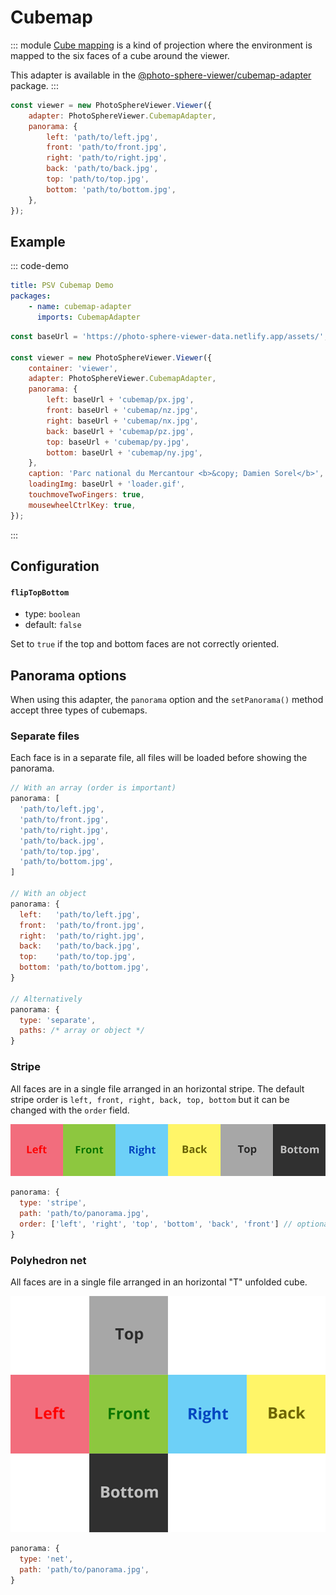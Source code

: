# Cubemap

<Badges module="cubemap-adapter"/>

::: module
[Cube mapping](https://en.wikipedia.org/wiki/Cube_mapping) is a kind of projection where the environment is mapped to the six faces of a cube around the viewer.

This adapter is available in the [@photo-sphere-viewer/cubemap-adapter](https://www.npmjs.com/package/@photo-sphere-viewer/cubemap-adapter) package.
:::

```js
const viewer = new PhotoSphereViewer.Viewer({
    adapter: PhotoSphereViewer.CubemapAdapter,
    panorama: {
        left: 'path/to/left.jpg',
        front: 'path/to/front.jpg',
        right: 'path/to/right.jpg',
        back: 'path/to/back.jpg',
        top: 'path/to/top.jpg',
        bottom: 'path/to/bottom.jpg',
    },
});
```

## Example

::: code-demo

```yaml
title: PSV Cubemap Demo
packages:
    - name: cubemap-adapter
      imports: CubemapAdapter
```

```js
const baseUrl = 'https://photo-sphere-viewer-data.netlify.app/assets/';

const viewer = new PhotoSphereViewer.Viewer({
    container: 'viewer',
    adapter: PhotoSphereViewer.CubemapAdapter,
    panorama: {
        left: baseUrl + 'cubemap/px.jpg',
        front: baseUrl + 'cubemap/nz.jpg',
        right: baseUrl + 'cubemap/nx.jpg',
        back: baseUrl + 'cubemap/pz.jpg',
        top: baseUrl + 'cubemap/py.jpg',
        bottom: baseUrl + 'cubemap/ny.jpg',
    },
    caption: 'Parc national du Mercantour <b>&copy; Damien Sorel</b>',
    loadingImg: baseUrl + 'loader.gif',
    touchmoveTwoFingers: true,
    mousewheelCtrlKey: true,
});
```

:::

## Configuration

#### `flipTopBottom`

-   type: `boolean`
-   default: `false`

Set to `true` if the top and bottom faces are not correctly oriented.

## Panorama options

When using this adapter, the `panorama` option and the `setPanorama()` method accept three types of cubemaps.

### Separate files

Each face is in a separate file, all files will be loaded before showing the panorama.

```js
// With an array (order is important)
panorama: [
  'path/to/left.jpg',
  'path/to/front.jpg',
  'path/to/right.jpg',
  'path/to/back.jpg',
  'path/to/top.jpg',
  'path/to/bottom.jpg',
]

// With an object
panorama: {
  left:   'path/to/left.jpg',
  front:  'path/to/front.jpg',
  right:  'path/to/right.jpg',
  back:   'path/to/back.jpg',
  top:    'path/to/top.jpg',
  bottom: 'path/to/bottom.jpg',
}

// Alternatively
panorama: {
  type: 'separate',
  paths: /* array or object */
}
```

### Stripe

All faces are in a single file arranged in an horizontal stripe. The default stripe order is `left, front, right, back, top, bottom` but it can be changed with the `order` field.

![](../../images/cubemap-stripe.png)

```js
panorama: {
  type: 'stripe',
  path: 'path/to/panorama.jpg',
  order: ['left', 'right', 'top', 'bottom', 'back', 'front'] // optional
}
```

### Polyhedron net

All faces are in a single file arranged in an horizontal "T" unfolded cube.

![](../../images/cubemap-net.png)

```js
panorama: {
  type: 'net',
  path: 'path/to/panorama.jpg',
}
```
